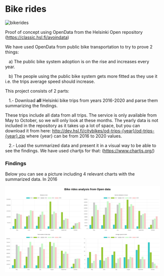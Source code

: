 # Bike rides

![bikerides](https://github.com/mostrovoi/bikerides/workflows/bikerides/badge.svg)

Proof of concept using OpenData from the Helsinki Open repository (https://classic.hsl.fi/avoindata)

We have used OpenData from public bike transportation to try to prove 2 things:

&nbsp;&nbsp; a) The public bike system adoption is on the rise and increases every year.

&nbsp;&nbsp; b) The people using the public bike system gets more fitted as they use it i.e. the trips average speed should increase.

This project consists of 2 parts:

&nbsp;&nbsp; 1.- Download **all** Helsinki bike trips from years 2016-2020 and parse them summarizing the findings. 

These trips include all data from all trips.
The service is only available from May to October, so we will only look at these months. The yearly data is not included in the repository as it takes up a lot of space, but you can download it from here:
http://dev.hsl.fi/citybikes/od-trips-{year}/od-trips-{year}.zip where {year} can be from 2016 to 2020 values.

&nbsp;&nbsp; 2.- Load the summarized data and present it in a visual way to be able to see the findings. We have used chartjs for that: (https://www.chartjs.org/)

### Findings

Below you can see a picture including 4 relevant charts with the summarized data. 
In 2016

![Bike rides charts](https://github.com/mostrovoi/bikerides/blob/master/ridesanalysis.png?raw=true)